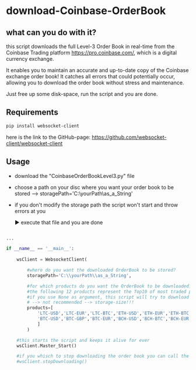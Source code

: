 # download-Coinbase-OrderBook

## what can you do with it?
this script downloads the full Level-3 Order Book in real-time from the Coinbase Trading platform https://pro.coinbase.com/, which is a digital currency exchange.

It enables you to maintain an accurate and up-to-date copy of the Coinbase exchange order book! It catches all errors that could potentially occur, allowing you to download the order book without stress and maintenance.

Just free up some disk-space, run the script and you are done.


## Requirements
```bash
pip install websocket-client
```
here is the link to the GitHub-page: https://github.com/websocket-client/websocket-client

## Usage
- download the "CoinbaseOrderBookLevel3.py" file
- choose a path on your disc where you want your order book to be stored
	--> storagePath='C:\\yourPath\\as_a_String'
- if you don't modify the storage path the script won't start and throw errors at you

  ▶ execute that file and you are done

```python

...

if __name__ == '__main__':
    
	wsClient = WebsocketClient(

		#where do you want the downloaded OrderBook to be stored?
		storagePath='C:\\yourPath\\as_a_String',

		#for which products do you want the OrderBook to be downloaded?
		#the following 12 products represent the Top10 of most traded products on Coinbase
		#if you use None as argument, this script will try to download all products available
		# --> not recommended --> storage-size!!!
		products=[
			'LTC-USD','LTC-EUR','LTC-BTC','ETH-USD','ETH-EUR','ETH-BTC',
			'BTC-USD','BTC-GBP','BTC-EUR','BCH-USD','BCH-BTC','BCH-EUR'
			]
		)

	#this starts the script and keeps it alive for ever
	wsClient.Master_Start()

	#if you whisch to stop downloading the order book you can call the stopDownloading() method
	#wsClient.stopDownloading()
```
